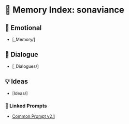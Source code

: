 # 🌌 Memory Index: sonaviance

## 🌿 Emotional
- [_Memory/]
## 💬 Dialogue
- [_Dialogues/]
## 💡 Ideas
- [Ideas/]

### 📎 Linked Prompts
- [Common Prompt v2.1](../../common/02_creation_research/prompts/CompactPrompt_v2.1.md)
